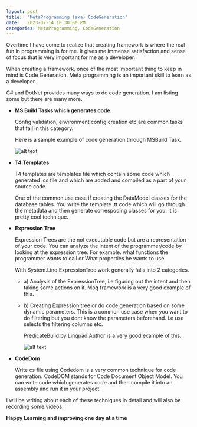 ```yaml
---
layout: post
title:  "MetaProgramming (aka) CodeGeneration"
date:   2023-07-14 10:30:00 PM
categories: MetaProgramming, CodeGeneration
---
```

[MsBuildTaskGeneration]: https://learn.microsoft.com/en-us/visualstudio/msbuild/tutorial-custom-task-code-generation?view=vs-2022
[PredicateBuilder]: https://www.albahari.com/nutshell/predicatebuilder.aspx

Overtime I have come to realize that creating framework is where the real fun in programming is for me. It gives me immense satisfaction and sense of focus that is very important for me as a developer.

When creating a framework, once of the most important thing to keep in mind is Code Generation. Meta programming is an important skill to learn as a developer.

C# and DotNet provides many ways to do code generation. I am listing some but there are many more.

- **MS Build Tasks which generates code.**

  Config validation, environment config creation etc are common tasks that fall in this category.

  Here is a sample example of code generation through MSBuild Task.

  ![alt text][MsBuildTaskGeneration]

- **T4 Templates**

   T4 templates are templates file which contain some code which generated .cs file and which are added and compiled as a part of your source code.

   One of the common use case if creating the DataModel classes for the database tables. You write the template .tt code which will go through the metadata and then generate correspoding classes for you. It is pretty cool technique.

- **Expression Tree**

   Expression Trees are the not executable code but are a representation of your code. You can analyze the intent of the programmer/code by looking at the expression tree. For example. what functions the programmer wants to call or What properties he wants to use.

   With System.Linq.ExpressionTree work generally falls into 2 categories.

    - a) Analysis of the ExpressionTree, i.e figuring out the intent and then taking some actions on it. Moq framework is a very good example of this.
    - b) Creating Expression tree or do code generation based on some dynamic parameters. This is a common use case when you want to do filtering but you dont know the parameters beforehand. i.e use selects the filtering columns etc.

       PredicateBuild by Linqpad Author is a very good example of this. 

       ![alt text][PredicateBuilder]

- **CodeDom**
  
   Write cs file using Codedom is a very common technique for code generation. CodeDOM stands for Code Document Object Model. You can write code which generates code and then compile it into an assembly and run it in your project.

I will be writing about each of these techniques in detail and will also be recording some videos. 

**Happy Learning and improving one day at a time**



